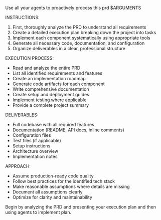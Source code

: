Use all your agents to proactively process this prd $ARGUMENTS

INSTRUCTIONS:
1. First, thoroughly analyze the PRD to understand all requirements
2. Create a detailed execution plan breaking down the project into tasks
3. Implement each component systematically using appropriate tools
4. Generate all necessary code, documentation, and configuration
5. Organize deliverables in a clear, professional structure

EXECUTION PROCESS:
- Read and analyze the entire PRD
- List all identified requirements and features
- Create an implementation roadmap
- Generate code artifacts for each component
- Write comprehensive documentation
- Create setup and deployment guides
- Implement testing where applicable
- Provide a complete project summary

DELIVERABLES:
- Full codebase with all required features
- Documentation (README, API docs, inline comments)
- Configuration files
- Test files (if applicable)
- Setup instructions
- Architecture overview
- Implementation notes

APPROACH:
- Assume production-ready code quality
- Follow best practices for the identified tech stack
- Make reasonable assumptions where details are missing
- Document all assumptions clearly
- Optimize for clarity and maintainability

Begin by analyzing the PRD and presenting your execution plan and then using agents to implement plan.

